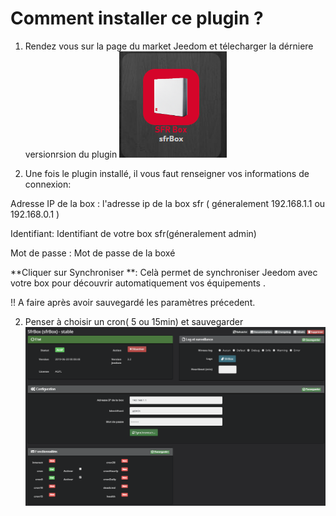 # Comment installer ce plugin ?

1. Rendez vous sur la page du market Jeedom et télecharger la dérniere versionrsion du plugin
![install1](https://raw.githubusercontent.com/limad/plugin-sfrBox/master/images/sfrBox_screenshot8.PNG)

2. Une fois le plugin installé, il vous faut renseigner vos informations de connexion:

Adresse IP de la box : l'adresse ip de la box sfr ( géneralement 192.168.1.1 ou 192.168.0.1 )

Identifiant: Identifiant de votre box sfr(géneralement admin)

Mot de passe : Mot de passe de la boxé

**Cliquer sur Synchroniser **: Celà permet de synchroniser Jeedom avec votre box pour découvrir automatiquement vos équipements . 

!! A faire après avoir sauvegardé les paramètres précedent.

  
2. Penser à choisir un cron( 5 ou 15min) et sauvegarder
![install3](https://raw.githubusercontent.com/limad/plugin-sfrBox/master/images/sfrBox_screenshot3.PNG)
